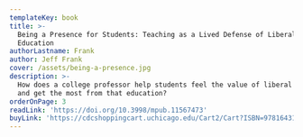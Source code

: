 ```yaml
---
templateKey: book
title: >-
  Being a Presence for Students: Teaching as a Lived Defense of Liberal
  Education
authorLastname: Frank
author: Jeff Frank
cover: /assets/being-a-presence.jpg
description: >-
  How does a college professor help students feel the value of liberal education
  and get the most from that education?
orderOnPage: 3
readLink: 'https://doi.org/10.3998/mpub.11567473'
buyLink: 'https://cdcshoppingcart.uchicago.edu/Cart2/Cart?ISBN=9781643150079&PRESS=lever'
---
```


